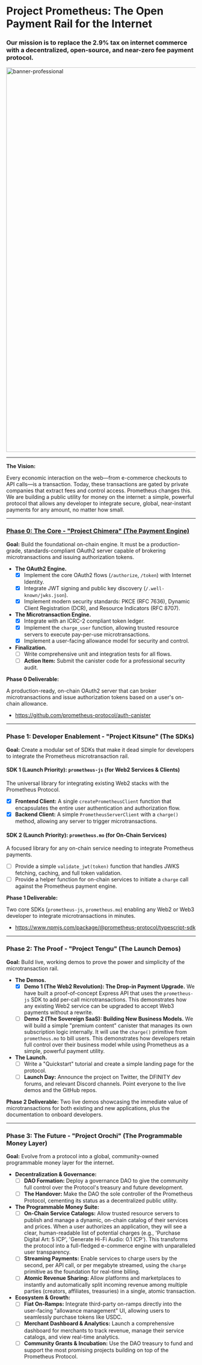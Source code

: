 # Project Prometheus: The Open Payment Rail for the Internet

### Our mission is to replace the 2.9% tax on internet commerce with a decentralized, open-source, and near-zero fee payment protocol.

<img width="1536" height="1024" alt="banner-professional" src="https://github.com/user-attachments/assets/0c7c5720-1d4a-4e50-b410-873a9ba9cc07" />

---

**The Vision:**

Every economic interaction on the web—from e-commerce checkouts to API calls—is a transaction. Today, these transactions are gated by private companies that extract fees and control access. Prometheus changes this. We are building a public utility for money on the internet: a simple, powerful protocol that allows any developer to integrate secure, global, near-instant payments for any amount, no matter how small.

---

### [Phase 0: The Core - "Project Chimera" (The Payment Engine)](https://github.com/prometheus-protocol/auth-canister)

**Goal:** Build the foundational on-chain engine. It must be a production-grade, standards-compliant OAuth2 server capable of brokering microtransactions and issuing authorization tokens.

*   **The OAuth2 Engine.**
    *   [x] Implement the core OAuth2 flows (`/authorize`, `/token`) with Internet Identity.
    *   [x] Integrate JWT signing and public key discovery (`/.well-known/jwks.json`).
    *   [x] Implement modern security standards: PKCE (RFC 7636), Dynamic Client Registration (DCR), and Resource Indicators (RFC 8707).

*   **The Microtransaction Engine.**
    *   [x] Integrate with an ICRC-2 compliant token ledger.
    *   [x] Implement the `charge_user` function, allowing trusted resource servers to execute pay-per-use microtransactions.
    *   [x] Implement a user-facing allowance model for security and control.

*   **Finalization.**
    *   [ ] Write comprehensive unit and integration tests for all flows.
    *   [ ] **Action Item:** Submit the canister code for a professional security audit.

**Phase 0 Deliverable:** 

A production-ready, on-chain OAuth2 server that can broker microtransactions and issue authorization tokens based on a user's on-chain allowance.

- https://github.com/prometheus-protocol/auth-canister

---

### Phase 1: Developer Enablement - "Project Kitsune" (The SDKs)

**Goal:** Create a modular set of SDKs that make it dead simple for developers to integrate the Prometheus microtransaction rail.

#### SDK 1 (Launch Priority): `prometheus-js` (for Web2 Services & Clients)
The universal library for integrating existing Web2 stacks with the Prometheus Protocol.

*   [x] **Frontend Client:** A single `createPrometheusClient` function that encapsulates the entire user authentication and authorization flow.
*   [x] **Backend Client:** A simple `PrometheusServerClient` with a `charge()` method, allowing any server to trigger microtransactions.

#### SDK 2 (Launch Priority): `prometheus.mo` (for On-Chain Services)
A focused library for any on-chain service needing to integrate Prometheus payments.

*   [ ] Provide a simple `validate_jwt(token)` function that handles JWKS fetching, caching, and full token validation.
*   [ ] Provide a helper function for on-chain services to initiate a `charge` call against the Prometheus payment engine.

**Phase 1 Deliverable:** 

Two core SDKs (`prometheus-js`, `prometheus.mo`) enabling any Web2 or Web3 developer to integrate microtransactions in minutes.

- https://www.npmjs.com/package/@prometheus-protocol/typescript-sdk

---

### Phase 2: The Proof - "Project Tengu" (The Launch Demos)

**Goal:** Build live, working demos to prove the power and simplicity of the microtransaction rail.

*   **The Demos.**
    *   [x] **Demo 1 (The Web2 Revolution): The Drop-in Payment Upgrade.** We have built a proof-of-concept Express API that uses the `prometheus-js` SDK to add per-call microtransactions. This demonstrates how any existing Web2 service can be upgraded to accept Web3 payments without a rewrite.
    *   [ ] **Demo 2 (The Sovereign SaaS): Building New Business Models.** We will build a simple "premium content" canister that manages its own subscription logic internally. It will use the `charge()` primitive from `prometheus.mo` to bill users. This demonstrates how developers retain full control over their business model while using Prometheus as a simple, powerful payment utility.

*   **The Launch.**
    *   [ ] Write a "Quickstart" tutorial and create a simple landing page for the protocol.
    *   [ ] **Launch Day:** Announce the project on Twitter, the DFINITY dev forums, and relevant Discord channels. Point everyone to the live demos and the GitHub repos.

**Phase 2 Deliverable:** Two live demos showcasing the immediate value of microtransactions for both existing and new applications, plus the documentation to onboard developers.

---

### Phase 3: The Future - "Project Orochi" (The Programmable Money Layer)

**Goal:** Evolve from a protocol into a global, community-owned programmable money layer for the internet.

*   **Decentralization & Governance:**
    *   [ ] **DAO Formation:** Deploy a governance DAO to give the community full control over the Protocol's treasury and future development.
    *   [ ] **The Handover:** Make the DAO the sole controller of the Prometheus Protocol, cementing its status as a decentralized public utility.

*   **The Programmable Money Suite:**
    *   [ ] **On-Chain Service Catalogs:** Allow trusted resource servers to publish and manage a dynamic, on-chain catalog of their services and prices. When a user authorizes an application, they will see a clear, human-readable list of potential charges (e.g., 'Purchase Digital Art: 5 ICP', 'Generate Hi-Fi Audio: 0.1 ICP'). This transforms the protocol into a full-fledged e-commerce engine with unparalleled user transparency.
    *   [ ] **Streaming Payments:** Enable services to charge users by the second, per API call, or per megabyte streamed, using the `charge` primitive as the foundation for real-time billing.
    *   [ ] **Atomic Revenue Sharing:** Allow platforms and marketplaces to instantly and automatically split incoming revenue among multiple parties (creators, affiliates, treasuries) in a single, atomic transaction.

*   **Ecosystem & Growth:**
    *   [ ] **Fiat On-Ramps:** Integrate third-party on-ramps directly into the user-facing "allowance management" UI, allowing users to seamlessly purchase tokens like USDC.
    *   [ ] **Merchant Dashboard & Analytics:** Launch a comprehensive dashboard for merchants to track revenue, manage their service catalogs, and view real-time analytics.
    *   [ ] **Community Grants & Incubation:** Use the DAO treasury to fund and support the most promising projects building on top of the Prometheus Protocol.
